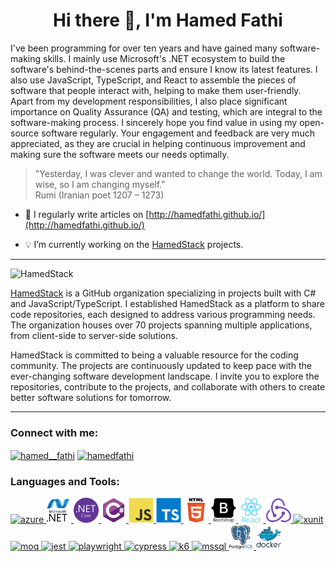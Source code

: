 
<h1 align="center">Hi there 👋, I'm Hamed Fathi</h1>

<p align="left">I've been programming for over ten years and have gained many software-making skills. I mainly use Microsoft's .NET ecosystem to build the software's behind-the-scenes parts and ensure I know its latest features. I also use JavaScript, TypeScript, and React to assemble the pieces of software that people interact with, helping to make them user-friendly. Apart from my development responsibilities, I also place significant importance on Quality Assurance (QA) and testing, which are integral to the software-making process. I sincerely hope you find value in using my open-source software regularly. Your engagement and feedback are very much appreciated, as they are crucial in helping continuous improvement and making sure the software meets our needs optimally.</p>

> "Yesterday, I was clever and wanted to change the world. Today, I am wise, so I am changing myself."<br/>Rumi (Iranian poet 1207 – 1273)

* 📝 I regularly write articles on [http://hamedfathi.github.io/](http://hamedfathi.github.io/)

* 💡 I’m currently working on the [HamedStack](https://github.com/HamedStack) projects.

---

![HamedStack](https://github.com/HamedFathi/hamedfathi/assets/8418700/4ade28f4-6441-4d4e-adea-0a3f640cbef1)

[HamedStack](https://github.com/HamedStack) is a GitHub organization specializing in projects built with C# and JavaScript/TypeScript. I established HamedStack as a platform to share code repositories, each designed to address various programming needs. The organization houses over 70 projects spanning multiple applications, from client-side to server-side solutions.

HamedStack is committed to being a valuable resource for the coding community. The projects are continuously updated to keep pace with the ever-changing software development landscape. I invite you to explore the repositories, contribute to the projects, and collaborate with others to create better software solutions for tomorrow.

---

<h3 align="left">Connect with me:</h3>
<p align="left">
<a href="https://twitter.com/hamed__fathi" target="blank"><img align="center" src="https://raw.githubusercontent.com/rahuldkjain/github-profile-readme-generator/master/src/images/icons/Social/twitter.svg" alt="hamed__fathi" height="30" width="40" /></a>
<a href="https://linkedin.com/in/hamedfathi" target="blank"><img align="center" src="https://raw.githubusercontent.com/rahuldkjain/github-profile-readme-generator/master/src/images/icons/Social/linked-in-alt.svg" alt="hamedfathi" height="30" width="40" /></a>
</p>

<h3 align="left">Languages and Tools:</h3>
<p align="left"> <a href="https://azure.microsoft.com/" target="_blank"> <img src="https://github-production-user-asset-6210df.s3.amazonaws.com/8418700/251138647-7ac953f8-86c3-465b-b2d2-d8f8904d9a38.png" alt="azure" width="40" height="40"/> </a><a href="https://dotnet.microsoft.com/" target="_blank"> <img src="https://raw.githubusercontent.com/devicons/devicon/master/icons/dot-net/dot-net-original-wordmark.svg" alt="dotnet" width="40" height="40"/> </a><a href="https://dotnet.microsoft.com/" target="_blank"> <img src="https://raw.githubusercontent.com/devicons/devicon/master/icons/dotnetcore/dotnetcore-original.svg" alt="dotnet" width="40" height="40"/> </a><a href="https://learn.microsoft.com/en-us/dotnet/csharp/" target="_blank"> <img src="https://raw.githubusercontent.com/devicons/devicon/master/icons/csharp/csharp-original.svg" alt="csharp" width="40" height="40"/> </a><a href="https://developer.mozilla.org/en-US/docs/Web/JavaScript" target="_blank"> <img src="https://raw.githubusercontent.com/devicons/devicon/master/icons/javascript/javascript-original.svg" alt="javascript" width="40" height="40"/> </a><a href="https://www.typescriptlang.org/" target="_blank"> <img src="https://raw.githubusercontent.com/devicons/devicon/master/icons/typescript/typescript-original.svg" alt="typescript" width="40" height="40"/> </a> <a href="https://www.w3.org/html/" target="_blank"> <img src="https://raw.githubusercontent.com/devicons/devicon/master/icons/html5/html5-original-wordmark.svg" alt="html5" width="40" height="40"/> </a></a> <a href="https://getbootstrap.com" target="_blank"> <img src="https://raw.githubusercontent.com/devicons/devicon/master/icons/bootstrap/bootstrap-plain-wordmark.svg" alt="bootstrap" width="40" height="40"/> </a><a href="https://react.dev/" target="_blank"> <img src="https://raw.githubusercontent.com/devicons/devicon/master/icons/react/react-original-wordmark.svg" alt="docker" width="40" height="40"/> </a><a href="https://redux.js.org/" target="_blank"> <img src="https://raw.githubusercontent.com/devicons/devicon/master/icons/redux/redux-original.svg" alt="docker" width="40" height="40"/> </a><a href="https://xunit.net/" target="_blank"> <img src="https://github-production-user-asset-6210df.s3.amazonaws.com/8418700/256739136-edfc3d6a-94d8-4328-9f66-a35a220f1a3a.png" alt="xunit" width="40" height="40"/> </a><a href="https://github.com/moq/moq" target="_blank"> <img src="https://github-production-user-asset-6210df.s3.amazonaws.com/8418700/251135440-fabcc1d9-46fa-4cde-b78e-35209e13eec5.png" alt="moq" width="40" height="40"/> </a><a href="https://jestjs.io" target="_blank"> <img src="https://www.vectorlogo.zone/logos/jestjsio/jestjsio-icon.svg" alt="jest" width="40" height="40"/> </a><a href="https://playwright.dev/" target="_blank"> <img src="https://github-production-user-asset-6210df.s3.amazonaws.com/8418700/251133918-823485a0-ab04-4407-aa5d-066dfe8cab77.png" alt="playwright" width="40" height="40"/> </a><a href="https://www.cypress.io" target="_blank"> <img src="https://raw.githubusercontent.com/simple-icons/simple-icons/6e46ec1fc23b60c8fd0d2f2ff46db82e16dbd75f/icons/cypress.svg" alt="cypress" width="40" height="40"/> </a><a href="https://k6.io/" target="_blank"> <img src="https://github-production-user-asset-6210df.s3.amazonaws.com/8418700/256740454-380184b6-c2d3-4acd-ada5-ee3d2fda7420.png" alt="k6" width="40" height="40"/> </a><a href="https://www.microsoft.com/en-us/sql-server" target="_blank"> <img src="https://www.svgrepo.com/show/303229/microsoft-sql-server-logo.svg" alt="mssql" width="40" height="40"/> </a><a href="https://www.postgresql.org" target="_blank"> <img src="https://raw.githubusercontent.com/devicons/devicon/master/icons/postgresql/postgresql-original-wordmark.svg" alt="postgresql" width="40" height="40"/></a><a href="https://www.docker.com/" target="_blank"> <img src="https://raw.githubusercontent.com/devicons/devicon/master/icons/docker/docker-original-wordmark.svg" alt="docker" width="40" height="40"/> </a></p>
